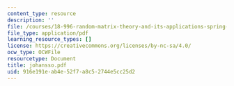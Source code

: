 ```yaml
---
content_type: resource
description: ''
file: /courses/18-996-random-matrix-theory-and-its-applications-spring-2004/916e191eab4e52f7a8c52744e5cc25d2_johansso.pdf
file_type: application/pdf
learning_resource_types: []
license: https://creativecommons.org/licenses/by-nc-sa/4.0/
ocw_type: OCWFile
resourcetype: Document
title: johansso.pdf
uid: 916e191e-ab4e-52f7-a8c5-2744e5cc25d2
---
```

